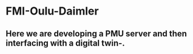 # FMI-Oulu-Daimler
## Here we are developing a PMU server and then interfacing with a digital twin-.
